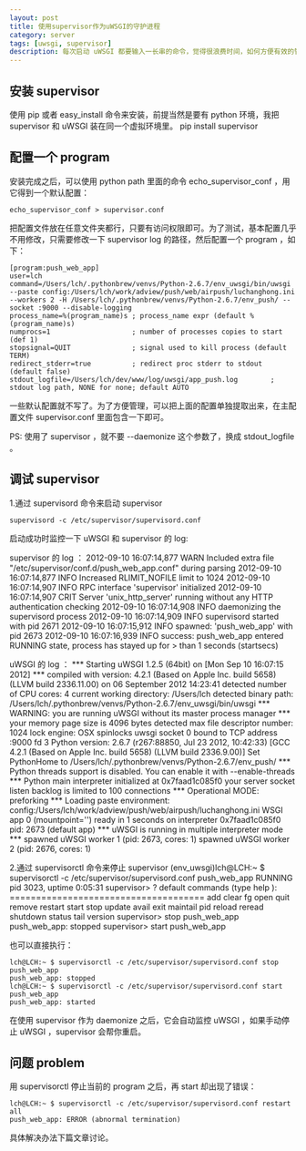 ```yaml
---
layout: post
title: 使用supervisor作为uWSGI的守护进程
category: server
tags: [uwsgi, supervisor]
description: 每次启动 uWSGI 都要输入一长串的命令，觉得很浪费时间，如何方便有效的管理 uWSGI 是值得探讨的一个问题。在折腾一下午之后终于有点成效。
---
```


## 安装 supervisor

使用 pip 或者 easy_install 命令来安装，前提当然是要有 python 环境，我把 supervisor 和 uWSGI 装在同一个虚拟环境里。
    pip install supervisor

## 配置一个 program

安装完成之后，可以使用 python path 里面的命令 echo_supervisor_conf ，用它得到一个默认配置：
    
    echo_supervisor_conf > supervisor.conf

把配置文件放在任意文件夹都行，只要有访问权限即可。为了测试，基本配置几乎不用修改，只需要修改一下 supervisor log 的路径，然后配置一个 program ，如下：

    [program:push_web_app]
    user=lch
    command=/Users/lch/.pythonbrew/venvs/Python-2.6.7/env_uwsgi/bin/uwsgi --paste config:/Users/lch/work/adview/push/web/airpush/luchanghong.ini --workers 2 -H /Users/lch/.pythonbrew/venvs/Python-2.6.7/env_push/ --socket :9000 --disable-logging
    process_name=%(program_name)s ; process_name expr (default %(program_name)s)
    numprocs=1                    ; number of processes copies to start (def 1)
    stopsignal=QUIT               ; signal used to kill process (default TERM)
    redirect_stderr=true          ; redirect proc stderr to stdout (default false)
    stdout_logfile=/Users/lch/dev/www/log/uwsgi/app_push.log        ; stdout log path, NONE for none; default AUTO
一些默认配置就不写了。为了方便管理，可以把上面的配置单独提取出来，在主配置文件 supervisor.conf 里面包含一下即可。

PS: 使用了 supervisor ，就不要 --daemonize 这个参数了，换成 stdout_logfile 。

## 调试 supervisor

1.通过 supervisord 命令来启动 supervisor 

    supervisord -c /etc/supervisor/supervisord.conf

启动成功时监控一下 uWSGI 和 supervisor 的 log:

supervisor 的 log ：
    2012-09-10 16:07:14,877 WARN Included extra file "/etc/supervisor/conf.d/push_web_app.conf" during parsing
    2012-09-10 16:07:14,877 INFO Increased RLIMIT_NOFILE limit to 1024
    2012-09-10 16:07:14,907 INFO RPC interface 'supervisor' initialized
    2012-09-10 16:07:14,907 CRIT Server 'unix_http_server' running without any HTTP authentication checking
    2012-09-10 16:07:14,908 INFO daemonizing the supervisord process
    2012-09-10 16:07:14,909 INFO supervisord started with pid 2671
    2012-09-10 16:07:15,912 INFO spawned: 'push_web_app' with pid 2673
    2012-09-10 16:07:16,939 INFO success: push_web_app entered RUNNING state, process has stayed up for > than 1 seconds (startsecs)

uWSGI 的 log ：
    *** Starting uWSGI 1.2.5 (64bit) on [Mon Sep 10 16:07:15 2012] ***
    compiled with version: 4.2.1 (Based on Apple Inc. build 5658) (LLVM build 2336.11.00) on 06 September 2012 14:23:41
    detected number of CPU cores: 4
    current working directory: /Users/lch
    detected binary path: /Users/lch/.pythonbrew/venvs/Python-2.6.7/env_uwsgi/bin/uwsgi
    *** WARNING: you are running uWSGI without its master process manager ***
    your memory page size is 4096 bytes
    detected max file descriptor number: 1024
    lock engine: OSX spinlocks
    uwsgi socket 0 bound to TCP address :9000 fd 3
    Python version: 2.6.7 (r267:88850, Jul 23 2012, 10:42:33)  [GCC 4.2.1 (Based on Apple Inc. build 5658) (LLVM build 2336.9.00)]
    Set PythonHome to /Users/lch/.pythonbrew/venvs/Python-2.6.7/env_push/
    *** Python threads support is disabled. You can enable it with --enable-threads ***
    Python main interpreter initialized at 0x7faad1c085f0
    your server socket listen backlog is limited to 100 connections
    *** Operational MODE: preforking ***
    Loading paste environment: config:/Users/lch/work/adview/push/web/airpush/luchanghong.ini
    WSGI app 0 (mountpoint='') ready in 1 seconds on interpreter 0x7faad1c085f0 pid: 2673 (default app)
    *** uWSGI is running in multiple interpreter mode ***
    spawned uWSGI worker 1 (pid: 2673, cores: 1)
    spawned uWSGI worker 2 (pid: 2676, cores: 1)

2.通过 supervisorctl 命令来停止 supervisor
    (env_uwsgi)lch@LCH:~ $ supervisorctl -c /etc/supervisor/supervisord.conf 
    push_web_app                     RUNNING    pid 3023, uptime 0:05:31
    supervisor> ?
    default commands (type help <topic>):
    =====================================
    add    clear  fg        open  quit    remove  restart   start   stop  update 
    avail  exit   maintail  pid   reload  reread  shutdown  status  tail  version
    supervisor> stop push_web_app 
    push_web_app: stopped
    supervisor> start push_web_app 

也可以直接执行：

    lch@LCH:~ $ supervisorctl -c /etc/supervisor/supervisord.conf stop push_web_app
    push_web_app: stopped
    lch@LCH:~ $ supervisorctl -c /etc/supervisor/supervisord.conf start push_web_app
    push_web_app: started

在使用 supervisor 作为 daemonize 之后，它会自动监控 uWSGI ，如果手动停止 uWSGI ，supervisor 会帮你重启。

## 问题 problem

用 supervisorctl 停止当前的 program 之后，再 start 却出现了错误：

    lch@LCH:~ $ supervisorctl -c /etc/supervisor/supervisord.conf restart all
    push_web_app: ERROR (abnormal termination)

具体解决办法下篇文章讨论。
